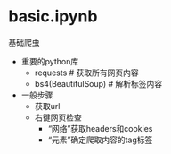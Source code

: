 # basic.ipynb
基础爬虫
- 重要的python库
    - requests # 获取所有网页内容
    - bs4(BeautifulSoup) # 解析标签内容
- 一般步骤
    - 获取url
    - 右键网页检查
        - “网络”获取headers和cookies
        - “元素”确定爬取内容的tag标签
